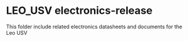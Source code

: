 # LEO_USV electronics-release
This folder include related electronics datasheets and documents for the Leo USV
